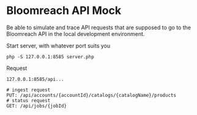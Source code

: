 # Bloomreach API Mock

Be able to simulate and trace API requests that are supposed to go to the Bloomreach API in the local development environment.

Start server, with whatever port suits you

```
php -S 127.0.0.1:8585 server.php
```

Request
```
127.0.0.1:8585/api... 
```

```
# ingest request
PUT: /api/accounts/{accountId}/catalogs/{catalogName}/products
# status request
GET: /api/jobs/{jobId}
```

